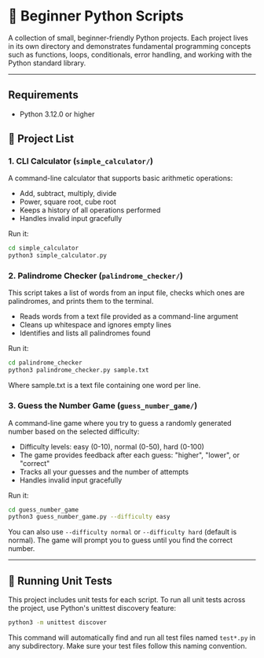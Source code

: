 # 🐍 Beginner Python Scripts

A collection of small, beginner-friendly Python projects. Each project lives in its own directory and demonstrates fundamental programming concepts such as functions, loops, conditionals, error handling, and working with the Python standard library.

---

## Requirements

- Python 3.12.0 or higher

## 📂 Project List

### 1. CLI Calculator (`simple_calculator/`)

A command-line calculator that supports basic arithmetic operations:

- Add, subtract, multiply, divide
- Power, square root, cube root
- Keeps a history of all operations performed
- Handles invalid input gracefully

Run it:

```bash
cd simple_calculator
python3 simple_calculator.py
```

### 2. Palindrome Checker (`palindrome_checker/`)

This script takes a list of words from an input file, checks which ones are palindromes, and prints them to the terminal.

- Reads words from a text file provided as a command-line argument
- Cleans up whitespace and ignores empty lines
- Identifies and lists all palindromes found


Run it:

```bash
cd palindrome_checker
python3 palindrome_checker.py sample.txt
```

Where sample.txt is a text file containing one word per line.

### 3. Guess the Number Game (`guess_number_game/`)

A command-line game where you try to guess a randomly generated number based on the selected difficulty:

- Difficulty levels: easy (0-10), normal (0-50), hard (0-100)
- The game provides feedback after each guess: "higher", "lower", or "correct"
- Tracks all your guesses and the number of attempts
- Handles invalid input gracefully

Run it:

```bash
cd guess_number_game
python3 guess_number_game.py --difficulty easy
```

You can also use `--difficulty normal` or `--difficulty hard` (default is normal). The game will prompt you to guess until you find the correct number.

---

## 🧪 Running Unit Tests

This project includes unit tests for each script. To run all unit tests across the project, use Python's unittest discovery feature:

```bash
python3 -m unittest discover
```

This command will automatically find and run all test files named `test*.py` in any subdirectory. Make sure your test files follow this naming convention.
